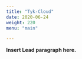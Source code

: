 ```yaml
---
title: "Tyk-Cloud"
date: 2020-06-24
weight: 220
menu: "main"

---
```


**Insert Lead paragraph here.**